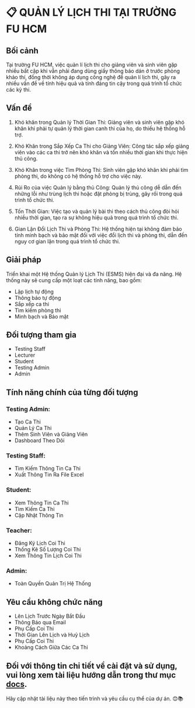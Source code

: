 # 📋 QUẢN LÝ LỊCH THI TẠI TRƯỜNG FU HCM

## Bối cảnh

 Tại trường FU HCM, việc quản lí lịch thi cho giảng viên và sinh viên gặp nhiều bất cập 
 khi vẫn phải đang dùng giấy thông báo dán ở trước phòng khảo thí, đồng thời không áp 
 dụng công nghệ để quản lí lịch thi, gây ra nhiều vấn đề về tính hiệu quả và tính đáng 
 tin cậy trong quá trình tổ chức các kỳ thi.

## Vấn đề
1. Khó khăn trong Quản lý Thời Gian Thi: Giảng viên và sinh viên gặp khó khăn khi phải tự quản lý thời gian canh thi của họ, do thiếu hệ thống hỗ trợ.

2. Khó Khăn trong Sắp Xếp Ca Thi cho Giảng Viên: Công tác sắp xếp giảng viên vào các ca thi trở nên khó khăn và tốn nhiều thời gian khi thực hiện thủ công.

3. Khó Khăn trong việc Tìm Phòng Thi: Sinh viên gặp khó khăn khi phải tìm phòng thi, do không có hệ thống hỗ trợ cho việc này.

4. Rủi Ro của việc Quản lý bằng thủ Công: Quản lý thủ công dễ dẫn đến những lỗi như trùng lịch thi hoặc đặt phòng bị trùng, gây rối trong quá trình tổ chức thi.

5. Tốn Thời Gian: Việc tạo và quản lý bài thi theo cách thủ công đòi hỏi nhiều thời gian, tạo ra sự không hiệu quả trong quá trình tổ chức thi.

6. Gian Lận Đổi Lịch Thi và Phòng Thi: Hệ thống hiện tại không đảm bảo tính minh bạch và bảo mật đối với việc đổi lịch thi và phòng thi, dẫn đến nguy cơ gian lận trong quá trình tổ chức thi.

## Giải pháp
Triển khai một Hệ thống Quản lý Lịch Thi (ESMS) hiện đại và đa năng. Hệ thống này sẽ cung cấp một loạt các tính năng, bao gồm:

- Lập lịch tự động
- Thông báo tự động
- Sắp xếp ca thi
- Tìm kiếm phòng thi
- Minh bạch và Bảo mật

## Đối tượng tham gia
- Testing Staff
- Lecturer
- Student
- Testing Admin
- Admin

## Tính năng chính của từng đối tượng
### Testing Admin:
- Tạo Ca Thi
- Quản Lý Ca Thi
- Thêm Sinh Viên và Giảng Viên
- Dashboard Theo Dõi
### Testing Staff:
- Tìm Kiếm Thông Tin Ca Thi
- Xuất Thông Tin Ra File Excel
### Student:
- Xem Thông Tin Ca Thi
- Tìm Kiếm Ca Thi
- Cập Nhật Thông Tin
### Teacher:
- Đăng Ký Lịch Coi Thi
- Thống Kê Số Lượng Coi Thi
- Xem Thông Tin Lịch Coi Thi
### Admin:
- Toàn Quyền Quản Trị Hệ Thống
## Yêu cầu không chức năng
- Lên Lịch Trước Ngày Bắt Đầu
- Thông Báo qua Email
- Phụ Cấp Coi Thi
- Thời Gian Lên Lịch và Huỷ Lịch
- Phụ Cấp Coi Thi
- Khoảng Cách Giữa Các Ca Thi

Đối với thông tin chi tiết về cài đặt và sử dụng, vui lòng xem tài liệu hướng dẫn trong thư mục [docs](https://choosealicense.com/licenses/mit/).
---
Hãy cập nhật tài liệu này theo tiến trình và yêu cầu cụ thể của dự án. 😊📚
  
